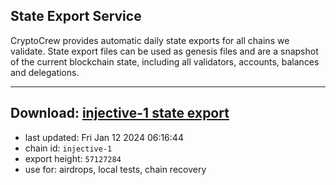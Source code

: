 ## State Export Service
CryptoCrew provides automatic daily state exports for all chains we validate. State export files can be used as genesis files and are a snapshot of the current blockchain state, including all validators, accounts, balances and delegations.

---
**Download: [injective-1 state export](https://dl.ccvalidators.com/SERVICE/injective/injective-1_export_57127284.json)**
---

- last updated: Fri Jan 12 2024 06:16:44
- chain id: `injective-1`
- export height: `57127284`
- use for: airdrops, local tests, chain recovery
